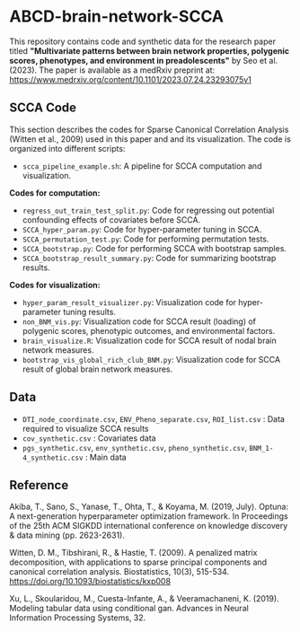 # ABCD-brain-network-SCCA

This repository contains code and synthetic data for the research paper titled **"Multivariate patterns between brain network properties, polygenic scores, phenotypes, and environment in preadolescents"** by Seo et al. (2023). The paper is available as a medRxiv preprint at: https://www.medrxiv.org/content/10.1101/2023.07.24.23293075v1

## SCCA Code

This section describes the codes for Sparse Canonical Correlation Analysis (Witten et al., 2009) used in this paper and and its visualization. The code is organized into different scripts:

- `scca_pipeline_example.sh`: A pipeline for SCCA computation and visualization.

**Codes for computation:**

- `regress_out_train_test_split.py`: Code for regressing out potential confounding effects of covariates before SCCA.
- `SCCA_hyper_param.py`: Code for hyper-parameter tuning in SCCA.
- `SCCA_permutation_test.py`: Code for performing permutation tests.
- `SCCA_bootstrap.py`: Code for performing SCCA with bootstrap samples.
- `SCCA_bootstrap_result_summary.py`: Code for summarizing bootstrap results.

**Codes for visualization:**

- `hyper_param_result_visualizer.py`: Visualization code for hyper-parameter tuning results.
- `non_BNM_vis.py`: Visualization code for SCCA result (loading) of polygenic scores, phenotypic outcomes, and environmental factors.
- `brain_visualize.R`: Visualization code for SCCA result of nodal brain network measures.
- `bootstrap_vis_global_rich_club_BNM.py`: Visualization code for SCCA result of global brain network measures.

## Data
- `DTI_node_coordinate.csv`, `ENV_Pheno_separate.csv`, `ROI_list.csv` : Data required to visualize SCCA results
- `cov_synthetic.csv` : Covariates data
- `pgs_synthetic.csv`, `env_synthetic.csv`, `pheno_synthetic.csv`, `BNM_1-4_synthetic.csv` : Main data

## Reference
Akiba, T., Sano, S., Yanase, T., Ohta, T., & Koyama, M. (2019, July). Optuna: A next-generation hyperparameter optimization framework. In Proceedings of the 25th ACM SIGKDD international conference on knowledge discovery & data mining (pp. 2623-2631).

Witten, D. M., Tibshirani, R., & Hastie, T. (2009). A penalized matrix decomposition, with applications to sparse principal components and canonical correlation analysis. Biostatistics, 10(3), 515-534. https://doi.org/10.1093/biostatistics/kxp008 

Xu, L., Skoularidou, M., Cuesta-Infante, A., & Veeramachaneni, K. (2019). Modeling tabular data using conditional gan. Advances in Neural Information Processing Systems, 32.

